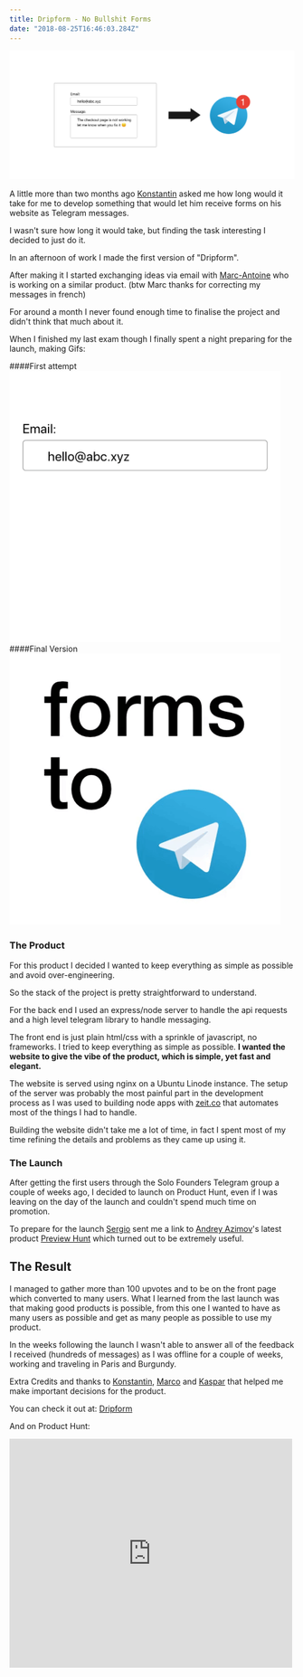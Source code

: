 ```yaml
---
title: Dripform - No Bullshit Forms
date: "2018-08-25T16:46:03.284Z"
---
```


![](./dripform.png)

A little more than two months ago [Konstantin](https://twitter.com/kpavlovsky_pro) asked me how long would it take for me to develop something that would let him receive forms on his website as Telegram messages.

I wasn't sure how long it would take, but finding the task interesting I decided to just do it.

In an afternoon of work I made the first version of "Dripform".

After making it I started exchanging ideas via email with [Marc-Antoine](https://twitter.com/marcantoinefon) who is working on a similar product. (btw Marc thanks for correcting my messages in french)

For around a month I never found enough time to finalise the project and didn't think that much about it.

When I finished my last exam though I finally spent a night preparing for the launch, making Gifs:

####First attempt
![](./form.gif)
####Final Version
![](./form2.gif)

### The Product
For this product I decided I wanted to keep everything as simple as possible and avoid over-engineering.

So the stack of the project is pretty straightforward to understand.

For the back end I used an express/node server to handle the api requests and a high level telegram library to handle messaging.

The front end is just plain html/css with a sprinkle of javascript, no frameworks. I tried to keep everything as simple as possible. **I wanted the website to give the vibe of the product, which is simple, yet fast and elegant.**

The website is served using nginx on a Ubuntu Linode instance. The setup of the server was probably the most painful part in the development process as I was used to building node apps with [zeit.co](https://zeit.co) that automates most of the things I had to handle.

Building the website didn't take me a lot of time, in fact I spent most of my time refining the details and problems as they came up using it.

### The Launch
After getting the first users through the Solo Founders Telegram group a couple of weeks ago, I decided to launch on Product Hunt, even if I was leaving on the day of the launch and couldn't spend much time on promotion.

To prepare for the launch [Sergio](https://twitter.com/matteing) sent me a link to [Andrey Azimov](https://twitter.com/AndreyAzimov)'s latest product [Preview Hunt](https://previewhunt.com) which turned out to be extremely useful.

## The Result
I managed to gather more than 100 upvotes and to be on the front page which converted to many users.
What I learned from the last launch was that making good products is possible, from this one I wanted to have as many users as possible and get as many people as possible to use my product.

In the weeks following the launch I wasn't able to answer all of the feedback I received (hundreds of messages) as I was offline for a couple of weeks, working and traveling in Paris and Burgundy.



Extra Credits and thanks to [Konstantin](https://twitter.com/kpavlovsky_pro), [Marco](https://twitter.com/enthusiausted) and [Kaspar](https://twitter.com/pyyding) that helped me make important decisions for the product.


You can check it out at: [Dripform](https://dripform.ga)

And on Product Hunt:
<iframe style="border: none;" src="https://cards.producthunt.com/cards/posts/131617?v=1" width="500" height="405" frameborder="0" scrolling="no" allowfullscreen></iframe>